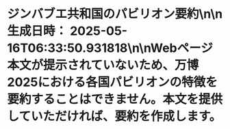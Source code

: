 # ジンバブエ共和国のパビリオン要約\n\n**生成日時：** 2025-05-16T06:33:50.931818\n\nWebページ本文が提示されていないため、万博2025における各国パビリオンの特徴を要約することはできません。本文を提供していただければ、要約を作成します。